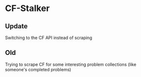 # CF-Stalker

## Update
Switching to the CF API instead of scraping

## Old
Trying to scrape CF for some interesting problem collections (like someone's completed problems)
